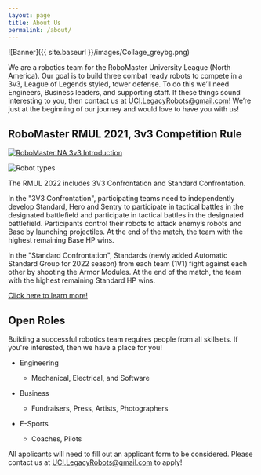 ```yaml
---
layout: page
title: About Us
permalink: /about/
---
```


![Banner]({{ site.baseurl }}/images/Collage_greybg.png)

We are a robotics team for the RoboMaster University League (North America). 
Our goal is to build three combat ready robots to compete in a 3v3, League of Legends 
styled, tower defense. To do this we’ll need Engineers, Business leaders, and supporting 
staff. If these things sound interesting to you, then contact us at [UCI.LegacyRobots@gmail.com](mailto:uci.legacyrobots@gmail.com)! We’re 
just at the beginning of our journey and would love to have you with us!

## RoboMaster RMUL 2021, 3v3 Competition Rule

[![RoboMaster NA 3v3 Introduction](http://img.youtube.com/vi/IzeVCfvahug/0.jpg)](http://www.youtube.com/watch?v=IzeVCfvahug "RoboMaster RMUL 2021, 3v3 Competition Rule")

![Robot types](https://rm-static.djicdn.com/robomasters/dps/8d5bc0c5bad222fcaaae4a46ad36caa7.png)

The RMUL 2022 includes 3V3 Confrontation and Standard Confrontation.

In the "3V3 Confrontation", participating teams need to independently develop Standard, Hero and Sentry to participate in tactical battles in the designated battlefield and participate in tactical battles in the designated battlefield. Participants control their robots to attack enemy’s robots and Base by launching projectiles. At the end of the match, the team with the highest remaining Base HP wins.

In the "Standard Confrontation", Standards (newly added Automatic Standard Group for 2022 season) from each team (1V1) fight against each other by shooting the Armor Modules. At the end of the match, the team with the highest remaining Standard HP wins.

[Click here to learn more!](https://www.robomaster.com/en-US/robo/college-league?djifrom=rmu1)

## Open Roles

Building a successful robotics team requires people from all skillsets. If you're interested, then 
we have a place for you!

- Engineering
    - Mechanical, Electrical, and Software

- Business
    - Fundraisers, Press, Artists, Photographers

- E-Sports
    - Coaches, Pilots

All applicants will need to fill out an applicant form to be considered. Please contact us at [UCI.LegacyRobots@gmail.com](mailto:uci.legacyrobots@gmail.com) to apply!
